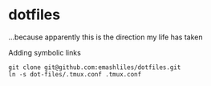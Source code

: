 # dotfiles
...because apparently this is the direction my life has taken



Adding symbolic links

```
git clone git@github.com:emashliles/dotfiles.git
ln -s dot-files/.tmux.conf .tmux.conf
```
